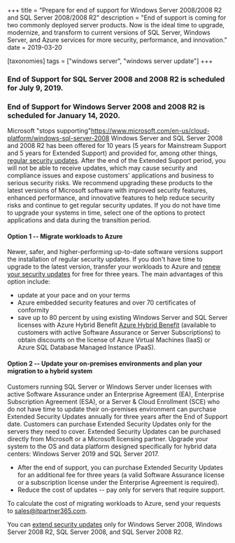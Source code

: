 +++
title = "Prepare for end of support for Windows Server 2008/2008 R2 and SQL Server 2008/2008 R2"
description = "End of support is coming for two commonly deployed server products. Now is the ideal time to upgrade, modernize, and transform to current versions of SQL Server, Windows Server, and Azure services for more security, performance, and innovation."
date = 2019-03-20

[taxonomies]
tags = ["windows server", "windows server update"]
+++

### End of Support for SQL Server 2008 and 2008 R2 is scheduled for July 9, 2019.

### End of Support for Windows Server 2008 and 2008 R2 is scheduled for January 14, 2020.

Microsoft "stops
supporting"https://www.microsoft.com/en-us/cloud-platform/windows-sql-server-2008
Windows Server and SQL Server 2008 and 2008 R2 has been
offered for 10 years (5 years for Mainstream Support and 5 years for
Extended Support) and provided for, among other things, [regular
security updates](https://portal.msrc.microsoft.com/en-us/). After the
end of the Extended Support period, you will not be able to receive
updates, which may cause security and compliance issues and expose
customers' applications and business to serious security risks. We
recommend upgrading these products to the latest versions of Microsoft
software with improved security features, enhanced performance, and
innovative features to help reduce security risks and continue to get
regular security updates. If you do not have time to upgrade your
systems in time, select one of the options to protect applications and
data during the transition period.

#### Option 1 -- Migrate workloads to Azure

Newer, safer, and higher-performing up-to-date software versions support
the installation of regular security updates. If you don't have time to
upgrade to the latest version, transfer your workloads to Azure and
[renew your security
updates](https://www.microsoft.com/en-sa/cloud-platform/extended-security-updates/)
for free for three years. The main advantages of this option include:

-   update at your pace and on your terms
-   Azure embedded security features and over 70 certificates of
    conformity
-   save up to 80 percent by using existing Windows Server and
    SQL Server licenses with Azure Hybrid Benefit [Azure
    Hybrid
    Benefit](https://azure.microsoft.com/en-us/pricing/hybrid-benefit/)
    (available to customers with active Software Assurance or Server
    Subscriptions) to obtain discounts on the license of Azure Virtual
    Machines (IaaS) or Azure SQL Database Managed Instance
    (PaaS).

#### Option 2 -- Update your on-premises environments and plan your migration to a hybrid system

Customers running SQL Server or Windows Server under licenses
with active Software Assurance under an Enterprise Agreement (EA),
Enterprise Subscription Agreement (ESA), or a Server & Cloud
Enrollment (SCE) who do not have time to update their
on-premises environment can purchase Extended Security Updates annually
for three years after the End of Support date. Customers can purchase
Extended Security Updates only for the servers they need to cover.
Extended Security Updates can be purchased directly from Microsoft or a
Microsoft licensing partner. Upgrade your system to the OS and data
platform designed specifically for hybrid data centers: Windows Server
2019 and SQL Server 2017.

-   After the end of support, you can purchase Extended Security Updates
    for an additional fee for three years (a valid Software Assurance
    license or a subscription license under the Enterprise Agreement is
    required).
-   Reduce the cost of updates -- pay only for servers that require
    support.

To calculate the cost of migrating workloads to Azure, send your
requests to <sales@itpartner365.com>.

You can [extend security
updates](https://www.microsoft.com/en-sa/cloud-platform/extended-security-updates/)
only for Windows Server 2008, Windows Server 2008 R2, SQL
Server 2008, and SQL Server 2008 R2.
